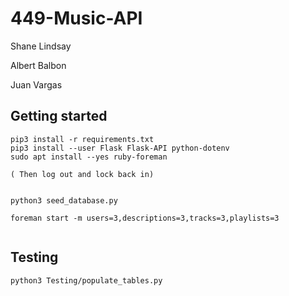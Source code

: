 # 449-Music-API
Shane Lindsay

Albert Balbon

Juan Vargas

## Getting started

```
pip3 install -r requirements.txt
pip3 install --user Flask Flask-API python-dotenv
sudo apt install --yes ruby-foreman

( Then log out and lock back in)


python3 seed_database.py

foreman start -m users=3,descriptions=3,tracks=3,playlists=3


```

## Testing

```
python3 Testing/populate_tables.py 
```
